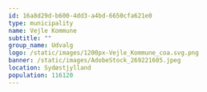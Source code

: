 ```yaml
---
id: 16a8d29d-b600-4dd3-a4bd-6650cfa621e0
type: municipality
name: Vejle Kommune
subtitle: ""
group_name: Udvalg
logo: /static/images/1200px-Vejle_Kommune_coa.svg.png
banner: /static/images/AdobeStock_269221605.jpeg
location: Sydøstjylland
population: 116120
---
```

